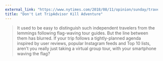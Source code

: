 ```yaml
---
external_link: "https://www.nytimes.com/2018/08/11/opinion/sunday/travel-tripadvisor-yelp-adventure.html"
title: "Don't Let TripAdvisor Kill Adventure"
---
```


> It used to be easy to distinguish such independent travelers from the lemmings following flag-waving tour guides. But the line between them has blurred. If your trip follows a tightly-planned agenda inspired by user reviews, popular Instagram feeds and Top 10 lists, aren’t you really just taking a virtual group tour, with your smartphone waving the flag?



